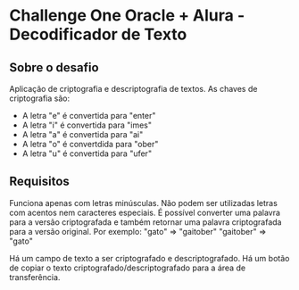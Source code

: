 <h1>Challenge One Oracle + Alura - Decodificador de Texto</h1>


<h2>Sobre o desafio</h2>

Aplicação de criptografia e descriptografia de textos.
As chaves de criptografia são:
 - A letra "e" é convertida para "enter"
 - A letra "i" é convertida para "imes"
 - A letra "a" é convertida para "ai"
 - A letra "o" é convertdida para "ober"
 - A letra "u" é convertida para "ufer"


<h2>Requisitos</h2>

Funciona apenas com letras minúsculas.
Não podem ser utilizadas letras com acentos nem caracteres especiais.
É possível converter uma palavra para a versão criptografada e também retornar uma palavra criptografada para a versão original.
Por exemplo:
"gato" => "gaitober"
"gaitober" => "gato"

Há um campo de texto a ser criptografado e descriptografado.
Há um botão de copiar o texto criptografado/descriptografado para a área de transferência.


